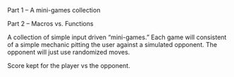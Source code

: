 Part 1 – A mini-games collection 

Part 2 – Macros vs. Functions

A collection of simple input driven “mini-games.” Each game will consistent of a simple mechanic pitting the user against a simulated opponent. The opponent will just use randomized moves.

Score kept for the player vs the opponent.
